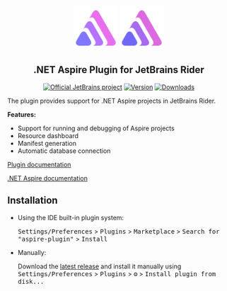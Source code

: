 <div align="center">
  <img alt="Logo" src="./src/main/resources/META-INF/pluginIcon.svg#gh-light-mode-only" width="100">
  <img alt="Logo" src="./src/main/resources/META-INF/pluginIcon_dark.svg#gh-dark-mode-only" width="100">
  <h2>.NET Aspire Plugin for JetBrains Rider</h2>

  <a href="https://github.com/JetBrains"><img src="https://jb.gg/badges/official.svg" alt="Official JetBrains project"></a>
  <a href="https://plugins.jetbrains.com/plugin/23289-aspire"><img src="https://img.shields.io/jetbrains/plugin/v/23289-aspire.svg?label=plugin&logo=rider" alt="Version"></a>
  <a href="https://plugins.jetbrains.com/plugin/23289-aspire"><img src="https://img.shields.io/jetbrains/plugin/d/23289-aspire.svg" alt="Downloads"></a>
</div>

<!-- Plugin description -->
The plugin provides support for .NET Aspire projects in JetBrains Rider.

**Features:**
* Support for running and debugging of Aspire projects
* Resource dashboard
* Manifest generation
* Automatic database connection

<!-- Plugin description end -->

[Plugin documentation](https://www.jetbrains.com/help/rider/2024.2/NET_Aspire.html)

[.NET Aspire documentation](https://learn.microsoft.com/en-us/dotnet/aspire/)

## Installation

- Using the IDE built-in plugin system:
  
  <kbd>Settings/Preferences</kbd> > <kbd>Plugins</kbd> > <kbd>Marketplace</kbd> > <kbd>Search for "aspire-plugin"</kbd> >
  <kbd>Install</kbd>
  
- Manually:

  Download the [latest release](https://github.com/rafaelldi/aspire-plugin/releases/latest) and install it manually using
  <kbd>Settings/Preferences</kbd> > <kbd>Plugins</kbd> > <kbd>⚙️</kbd> > <kbd>Install plugin from disk...</kbd>
 